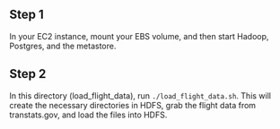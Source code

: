 ## Step 1
In your EC2 instance, mount your EBS volume, and then start Hadoop, Postgres, and the metastore. 

## Step 2
In this directory (load_flight_data), run `./load_flight_data.sh`. This will create the necessary directories in HDFS, grab the flight data from transtats.gov, and load the files into HDFS.

